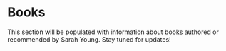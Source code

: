 # Books

This section will be populated with information about books authored or recommended by Sarah Young. Stay tuned for updates!